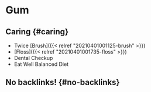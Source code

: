 # Gum


## Caring {#caring}

-   Twice [Brush]({{< relref "20210401001125-brush" >}})
-   [Floss]({{< relref "20210401001735-floss" >}})
-   Dental Checkup
-   Eat Well Balanced Diet


## No backlinks! {#no-backlinks}

